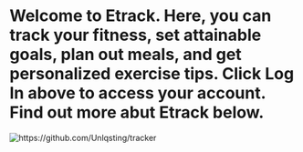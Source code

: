 # Welcome to Etrack. Here, you can track your fitness, set attainable goals, plan out meals, and get personalized exercise tips. Click Log In above to access your account. Find out more abut Etrack below. 

![]({{site.baseurl}}/images/home.png "https://github.com/Unlqsting/tracker") 
